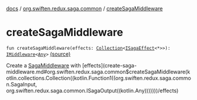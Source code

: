 [docs](../index.md) / [org.swiften.redux.saga.common](index.md) / [createSagaMiddleware](./create-saga-middleware.md)

# createSagaMiddleware

`fun createSagaMiddleware(effects: `[`Collection`](https://kotlinlang.org/api/latest/jvm/stdlib/kotlin.collections/-collection/index.html)`<`[`ISagaEffect`](-i-saga-effect.md)`<*>>): `[`IMiddleware`](../org.swiften.redux.core/-i-middleware.md)`<`[`Any`](https://kotlinlang.org/api/latest/jvm/stdlib/kotlin/-any/index.html)`>` [(source)](https://github.com/protoman92/KotlinRedux/tree/master/common/common-saga/src/main/kotlin/org/swiften/redux/saga/common/SagaMiddleware.kt#L53)

Create a [SagaMiddleware](-saga-middleware/index.md) with [effects](create-saga-middleware.md#org.swiften.redux.saga.common$createSagaMiddleware(kotlin.collections.Collection((kotlin.Function1((org.swiften.redux.saga.common.SagaInput, org.swiften.redux.saga.common.ISagaOutput((kotlin.Any)))))))/effects)


